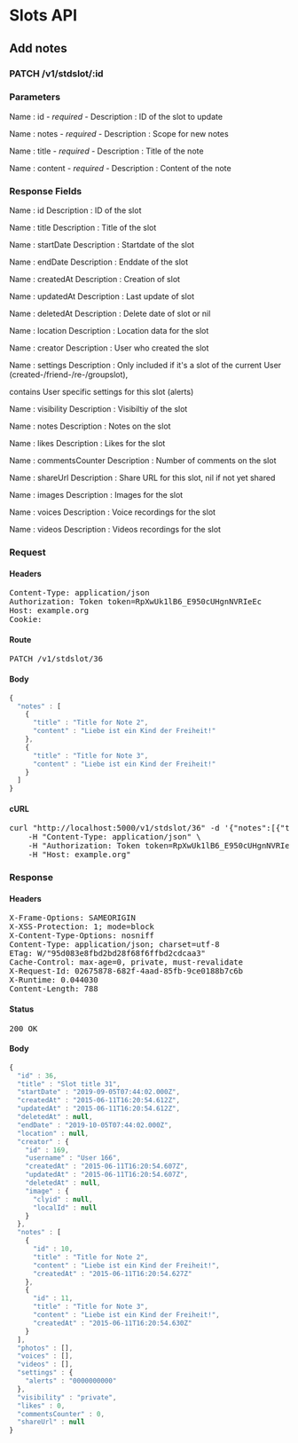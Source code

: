 # Slots API

## Add notes

### PATCH /v1/stdslot/:id

### Parameters

Name : id *- required -*
Description : ID of the slot to update

Name : notes *- required -*
Description : Scope for new notes

Name : title *- required -*
Description : Title of the note

Name : content *- required -*
Description : Content of the note


### Response Fields

Name : id
Description : ID of the slot

Name : title
Description : Title of the slot

Name : startDate
Description : Startdate of the slot

Name : endDate
Description : Enddate of the slot

Name : createdAt
Description : Creation of slot

Name : updatedAt
Description : Last update of slot

Name : deletedAt
Description : Delete date of slot or nil

Name : location
Description : Location data for the slot

Name : creator
Description : User who created the slot

Name : settings
Description : Only included if it&#39;s a slot of the current User (created-/friend-/re-/groupslot),

contains User specific settings for this slot (alerts)

Name : visibility
Description : Visibiltiy of the slot

Name : notes
Description : Notes on the slot

Name : likes
Description : Likes for the slot

Name : commentsCounter
Description : Number of comments on the slot

Name : shareUrl
Description : Share URL for this slot, nil if not yet shared

Name : images
Description : Images for the slot

Name : voices
Description : Voice recordings for the slot

Name : videos
Description : Videos recordings for the slot

### Request

#### Headers

<pre>Content-Type: application/json
Authorization: Token token=RpXwUk1lB6_E950cUHgnNVRIeEc
Host: example.org
Cookie: </pre>

#### Route

<pre>PATCH /v1/stdslot/36</pre>

#### Body
```javascript
{
  "notes" : [
    {
      "title" : "Title for Note 2",
      "content" : "Liebe ist ein Kind der Freiheit!"
    },
    {
      "title" : "Title for Note 3",
      "content" : "Liebe ist ein Kind der Freiheit!"
    }
  ]
}
```


#### cURL

<pre class="request">curl &quot;http://localhost:5000/v1/stdslot/36&quot; -d &#39;{&quot;notes&quot;:[{&quot;title&quot;:&quot;Title for Note 2&quot;,&quot;content&quot;:&quot;Liebe ist ein Kind der Freiheit!&quot;},{&quot;title&quot;:&quot;Title for Note 3&quot;,&quot;content&quot;:&quot;Liebe ist ein Kind der Freiheit!&quot;}]}&#39; -X PATCH \
	-H &quot;Content-Type: application/json&quot; \
	-H &quot;Authorization: Token token=RpXwUk1lB6_E950cUHgnNVRIeEc&quot; \
	-H &quot;Host: example.org&quot;</pre>

### Response

#### Headers

<pre>X-Frame-Options: SAMEORIGIN
X-XSS-Protection: 1; mode=block
X-Content-Type-Options: nosniff
Content-Type: application/json; charset=utf-8
ETag: W/&quot;95d083e8fbd2bd28f68f6ffbd2cdcaa3&quot;
Cache-Control: max-age=0, private, must-revalidate
X-Request-Id: 02675878-682f-4aad-85fb-9ce0188b7c6b
X-Runtime: 0.044030
Content-Length: 788</pre>

#### Status

<pre>200 OK</pre>

#### Body

```javascript
{
  "id" : 36,
  "title" : "Slot title 31",
  "startDate" : "2019-09-05T07:44:02.000Z",
  "createdAt" : "2015-06-11T16:20:54.612Z",
  "updatedAt" : "2015-06-11T16:20:54.612Z",
  "deletedAt" : null,
  "endDate" : "2019-10-05T07:44:02.000Z",
  "location" : null,
  "creator" : {
    "id" : 169,
    "username" : "User 166",
    "createdAt" : "2015-06-11T16:20:54.607Z",
    "updatedAt" : "2015-06-11T16:20:54.607Z",
    "deletedAt" : null,
    "image" : {
      "clyid" : null,
      "localId" : null
    }
  },
  "notes" : [
    {
      "id" : 10,
      "title" : "Title for Note 2",
      "content" : "Liebe ist ein Kind der Freiheit!",
      "createdAt" : "2015-06-11T16:20:54.627Z"
    },
    {
      "id" : 11,
      "title" : "Title for Note 3",
      "content" : "Liebe ist ein Kind der Freiheit!",
      "createdAt" : "2015-06-11T16:20:54.630Z"
    }
  ],
  "photos" : [],
  "voices" : [],
  "videos" : [],
  "settings" : {
    "alerts" : "0000000000"
  },
  "visibility" : "private",
  "likes" : 0,
  "commentsCounter" : 0,
  "shareUrl" : null
}
```
